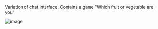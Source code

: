 Variation of chat interface. Contains a game "Which fruit or vegetable are you"

![image](https://github.com/user-attachments/assets/87960a33-b0f3-4c98-85f7-f096d0f5da0c)
